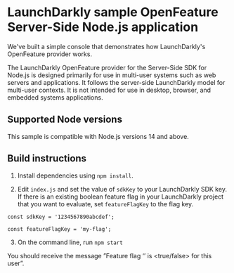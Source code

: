 # LaunchDarkly sample OpenFeature Server-Side Node.js application

We've built a simple console that demonstrates how LaunchDarkly's OpenFeature provider works.

The LaunchDarkly OpenFeature provider for the Server-Side SDK for Node.js is designed primarily for use in multi-user systems such as web servers and applications. It follows the server-side LaunchDarkly model for multi-user contexts. It is not intended for use in desktop, browser, and embedded systems applications.

## Supported Node versions

This sample is compatible with Node.js versions 14 and above.

## Build instructions

1. Install dependencies using `npm install`.

2. Edit `index.js` and set the value of `sdkKey` to your LaunchDarkly SDK key. If there is an existing boolean feature flag in your LaunchDarkly project that you want to evaluate, set `featureFlagKey` to the flag key.

```
const sdkKey = '1234567890abcdef';

const featureFlagKey = 'my-flag';
```

3. On the command line, run `npm start`

You should receive the message ”Feature flag ‘<flag key>’ is <true/false> for this user”.
